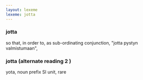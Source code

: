 ```yaml
---
layout: lexeme
lexeme: jotta
---
```


###  jotta 
so that, in order to, as sub-ordinating conjunction, "jotta pystyn valmistumaan",


###  jotta  (alternate reading 2 )

yota, noun prefix SI unit, rare

